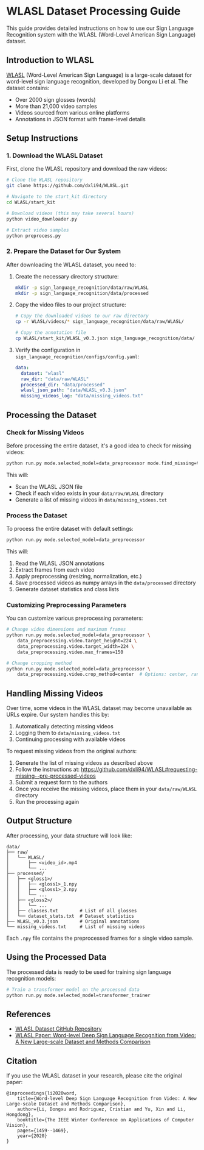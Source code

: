 # WLASL Dataset Processing Guide

This guide provides detailed instructions on how to use our Sign Language Recognition system with the WLASL (Word-Level American Sign Language) dataset.

## Introduction to WLASL

[WLASL](https://github.com/dxli94/WLASL) (Word-Level American Sign Language) is a large-scale dataset for word-level sign language recognition, developed by Dongxu Li et al. The dataset contains:

- Over 2000 sign glosses (words)
- More than 21,000 video samples
- Videos sourced from various online platforms
- Annotations in JSON format with frame-level details

## Setup Instructions

### 1. Download the WLASL Dataset

First, clone the WLASL repository and download the raw videos:

```bash
# Clone the WLASL repository
git clone https://github.com/dxli94/WLASL.git

# Navigate to the start_kit directory
cd WLASL/start_kit

# Download videos (this may take several hours)
python video_downloader.py

# Extract video samples
python preprocess.py
```

### 2. Prepare the Dataset for Our System

After downloading the WLASL dataset, you need to:

1. Create the necessary directory structure:
   ```bash
   mkdir -p sign_language_recognition/data/raw/WLASL
   mkdir -p sign_language_recognition/data/processed
   ```

2. Copy the video files to our project structure:
   ```bash
   # Copy the downloaded videos to our raw directory
   cp -r WLASL/videos/* sign_language_recognition/data/raw/WLASL/
   
   # Copy the annotation file
   cp WLASL/start_kit/WLASL_v0.3.json sign_language_recognition/data/
   ```

3. Verify the configuration in `sign_language_recognition/configs/config.yaml`:
   ```yaml
   data:
     dataset: "wlasl"
     raw_dir: "data/raw/WLASL"
     processed_dir: "data/processed"
     wlasl_json_path: "data/WLASL_v0.3.json"
     missing_videos_log: "data/missing_videos.txt"
   ```

## Processing the Dataset

### Check for Missing Videos

Before processing the entire dataset, it's a good idea to check for missing videos:

```bash
python run.py mode.selected_model=data_preprocessor mode.find_missing=true
```

This will:
- Scan the WLASL JSON file
- Check if each video exists in your `data/raw/WLASL` directory
- Generate a list of missing videos in `data/missing_videos.txt`

### Process the Dataset

To process the entire dataset with default settings:

```bash
python run.py mode.selected_model=data_preprocessor
```

This will:
1. Read the WLASL JSON annotations
2. Extract frames from each video
3. Apply preprocessing (resizing, normalization, etc.)
4. Save processed videos as numpy arrays in the `data/processed` directory
5. Generate dataset statistics and class lists

### Customizing Preprocessing Parameters

You can customize various preprocessing parameters:

```bash
# Change video dimensions and maximum frames
python run.py mode.selected_model=data_preprocessor \
    data_preprocessing.video.target_height=224 \
    data_preprocessing.video.target_width=224 \
    data_preprocessing.video.max_frames=150

# Change cropping method
python run.py mode.selected_model=data_preprocessor \
    data_preprocessing.video.crop_method=center  # Options: center, random, none
```

## Handling Missing Videos

Over time, some videos in the WLASL dataset may become unavailable as URLs expire. Our system handles this by:

1. Automatically detecting missing videos
2. Logging them to `data/missing_videos.txt`
3. Continuing processing with available videos

To request missing videos from the original authors:

1. Generate the list of missing videos as described above
2. Follow the instructions at: https://github.com/dxli94/WLASL#requesting-missing--pre-processed-videos
3. Submit a request form to the authors
4. Once you receive the missing videos, place them in your `data/raw/WLASL` directory
5. Run the processing again

## Output Structure

After processing, your data structure will look like:

```
data/
├── raw/
│   └── WLASL/
│       ├── <video_id>.mp4
│       └── ...
├── processed/
│   ├── <gloss1>/
│   │   ├── <gloss1>_1.npy
│   │   ├── <gloss1>_2.npy
│   │   └── ...
│   ├── <gloss2>/
│   │   └── ...
│   ├── classes.txt        # List of all glosses
│   └── dataset_stats.txt  # Dataset statistics
├── WLASL_v0.3.json        # Original annotations
└── missing_videos.txt     # List of missing videos
```

Each `.npy` file contains the preprocessed frames for a single video sample.

## Using the Processed Data

The processed data is ready to be used for training sign language recognition models:

```bash
# Train a transformer model on the processed data
python run.py mode.selected_model=transformer_trainer
```

## References

- [WLASL Dataset GitHub Repository](https://github.com/dxli94/WLASL)
- [WLASL Paper: Word-level Deep Sign Language Recognition from Video: A New Large-scale Dataset and Methods Comparison](https://openaccess.thecvf.com/content_WACV_2020/papers/Li_Word-level_Deep_Sign_Language_Recognition_from_Video_A_New_Large-scale_WACV_2020_paper.pdf)

## Citation

If you use the WLASL dataset in your research, please cite the original paper:

```
@inproceedings{li2020word,
    title={Word-level Deep Sign Language Recognition from Video: A New Large-scale Dataset and Methods Comparison},
    author={Li, Dongxu and Rodriguez, Cristian and Yu, Xin and Li, Hongdong},
    booktitle={The IEEE Winter Conference on Applications of Computer Vision},
    pages={1459--1469},
    year={2020}
}
``` 